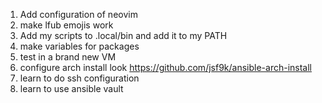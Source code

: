 1. Add configuration of neovim
2. make lfub emojis work
3. Add my scripts to .local/bin and add it to my PATH
4. make variables for packages
5. test in a brand new VM
6. configure arch install look https://github.com/jsf9k/ansible-arch-install
7. learn to do ssh configuration
8. learn to use ansible vault
